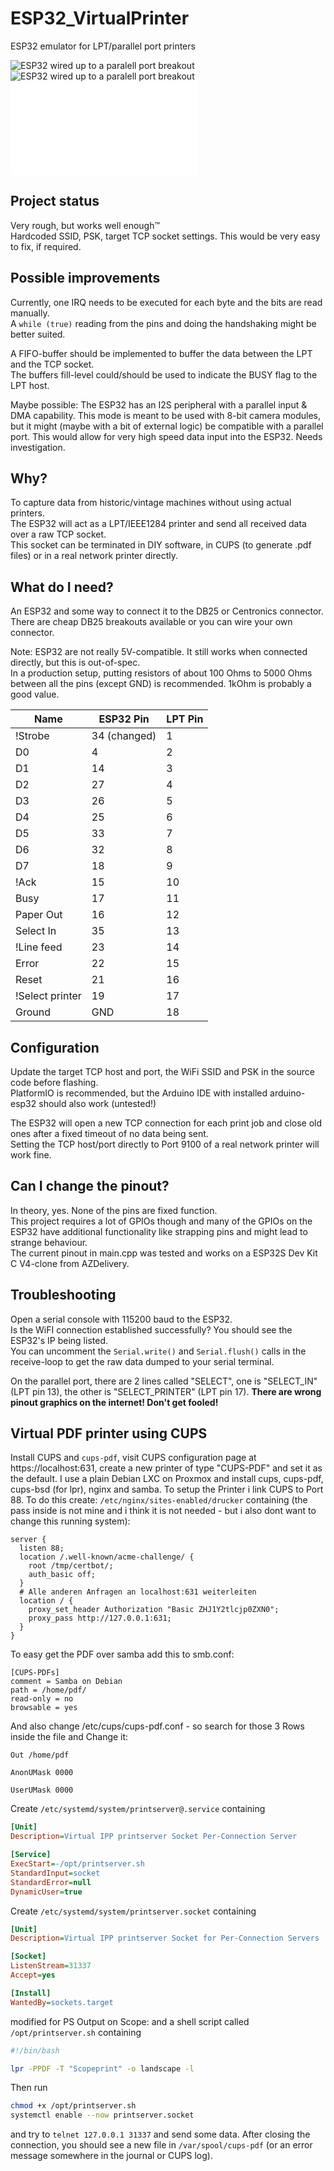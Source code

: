 # ESP32_VirtualPrinter
ESP32 emulator for LPT/parallel port printers

![ESP32 wired up to a paralell port breakout](ESP32Printbox.jpg)
![ESP32 wired up to a paralell port breakout](ESP32Printboxinside.jpg)
![Demoprint](HM507print.pdf)

## Project status
Very rough, but works well enough™   
Hardcoded SSID, PSK, target TCP socket settings. This would be very easy to fix, if required. 

## Possible improvements
Currently, one IRQ needs to be executed for each byte and the bits are read manually.  
A `while (true)` reading from the pins and doing the handshaking might be better suited.  

A FIFO-buffer should be implemented to buffer the data between the LPT and the TCP socket.  
The buffers fill-level could/should be used to indicate the BUSY flag to the LPT host.  

Maybe possible: The ESP32 has an I2S peripheral with a parallel input & DMA capability. This mode is meant to be used with 8-bit camera modules, but it might (maybe with a bit of external logic) be compatible with a parallel port. This would allow for very high speed data input into the ESP32. Needs investigation.

## Why?
To capture data from historic/vintage machines without using actual printers.  
The ESP32 will act as a LPT/IEEE1284 printer and send all received data over a raw TCP socket.  
This socket can be terminated in DIY software, in CUPS (to generate .pdf files) or in a real network printer directly. 

## What do I need?
An ESP32 and some way to connect it to the DB25 or Centronics connector.  
There are cheap DB25 breakouts available or you can wire your own connector.  

Note: ESP32 are not really 5V-compatible. It still works when connected directly, but this is out-of-spec.   
In a production setup, putting resistors of about 100 Ohms to 5000 Ohms between all the pins (except GND) is recommended. 1kOhm is probably a good value.  

| Name            	| ESP32 Pin 	| LPT Pin 	|
|-----------------	|-----------	|---------	|
| !Strobe         	| 34 (changed)| 1       	|
| D0              	| 4         	| 2       	|
| D1              	| 14        	| 3       	|
| D2              	| 27        	| 4       	|
| D3              	| 26        	| 5       	|
| D4              	| 25        	| 6       	|
| D5              	| 33        	| 7       	|
| D6              	| 32        	| 8       	|
| D7              	| 18        	| 9       	|
| !Ack            	| 15        	| 10      	|
| Busy            	| 17        	| 11      	|
| Paper Out       	| 16        	| 12      	|
| Select In       	| 35        	| 13      	|
| !Line feed      	| 23        	| 14      	|
| Error           	| 22        	| 15      	|
| Reset           	| 21        	| 16      	|
| !Select printer 	| 19        	| 17      	|
| Ground          	| GND       	| 18      	|

## Configuration

Update the target TCP host and port, the WiFi SSID and PSK in the source code before flashing.  
PlatformIO is recommended, but the Arduino IDE with installed arduino-esp32 should also work (untested!)

The ESP32 will open a new TCP connection for each print job and close old ones after a fixed timeout of no data being sent.  
Setting the TCP host/port directly to Port 9100 of a real network printer will work fine.

## Can I change the pinout?
In theory, yes. None of the pins are fixed function.  
This project requires a lot of GPIOs though and many of the GPIOs on the ESP32 have additional functionality like strapping pins and might lead to strange behaviour.  
The current pinout in main.cpp was tested and works on a ESP32S Dev Kit C V4-clone from AZDelivery.

## Troubleshooting
Open a serial console with 115200 baud to the ESP32.   
Is the WiFI connection established successfully? You should see the ESP32's IP being listed.  
You can uncomment the `Serial.write()` and `Serial.flush()` calls in the receive-loop to get the raw data dumped to your serial terminal.  

On the parallel port, there are 2 lines called "SELECT", one is "SELECT_IN" (LPT pin 13), the other is "SELECT_PRINTER" (LPT pin 17). 
**There are wrong pinout graphics on the internet! Don't get fooled!**

## Virtual PDF printer using CUPS
Install CUPS and `cups-pdf`, visit CUPS configuration page at https://localhost:631, create a new printer of type "CUPS-PDF" and set it as the default. 
I use a plain Debian LXC on Proxmox and install cups, cups-pdf, cups-bsd (for lpr), nginx and samba.
To setup the Printer i link CUPS to Port 88. To do this create:
`/etc/nginx/sites-enabled/drucker` containing (the pass inside is not mine and i think it is not needed - but i also dont want to change this running system):
```
server {
  listen 88;
  location /.well-known/acme-challenge/ {
    root /tmp/certbot/;
    auth_basic off;
  }
  # Alle anderen Anfragen an localhost:631 weiterleiten
  location / {
    proxy_set_header Authorization "Basic ZHJ1Y2tlcjp0ZXN0";
    proxy_pass http://127.0.0.1:631;
  }
}
```

To easy get the PDF over samba add this to smb.conf:
```
[CUPS-PDFs]
comment = Samba on Debian
path = /home/pdf/
read-only = no
browsable = yes
```

And also change /etc/cups/cups-pdf.conf - so search for those 3 Rows inside the file and Change it:
```
Out /home/pdf
```
```
AnonUMask 0000
```
```
UserUMask 0000
```

Create `/etc/systemd/system/printserver@.service` containing
```ini
[Unit]
Description=Virtual IPP printserver Socket Per-Connection Server

[Service]
ExecStart=-/opt/printserver.sh
StandardInput=socket
StandardError=null
DynamicUser=true
```

Create `/etc/systemd/system/printserver.socket` containing
```ini
[Unit]
Description=Virtual IPP printserver Socket for Per-Connection Servers

[Socket]
ListenStream=31337
Accept=yes

[Install]
WantedBy=sockets.target
```

modified for PS Output on Scope:
and a shell script called `/opt/printserver.sh` containing
```bash
#!/bin/bash

lpr -PPDF -T "Scopeprint" -o landscape -l
```

Then run
```bash
chmod +x /opt/printserver.sh
systemctl enable --now printserver.socket
```
and try to `telnet 127.0.0.1 31337` and send some data.
After closing the connection, you should see a new file in `/var/spool/cups-pdf` (or an error message somewhere in the journal or CUPS log).
